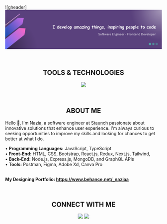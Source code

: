<!-- HEADER -->

![gheader]<img src="header.png"/>

<div>&nbsp;</div>
<h2 align="center">
TOOLS & TECHNOLOGIES
</h2>
  
<!--- language icons --->
<p align="center">
<a href="https://skillicons.dev">
<img src="https://skillicons.dev/icons?i=html,css,sass,bootstrap,tailwind,js,ts,react,nextjs,redux,nodejs,expressjs,mongodb,postman,yarn,ubuntu,git,figma,xd" /></a></p>
 
<div>&nbsp;</div>

<h2 align="center">
ABOUT ME
</h2>

<div>
<p align="left">
Hello 👋, I'm Nazia, a software engineer at <a href="https://www.staunch.co">Staunch</a> passionate about innovative solutions that enhance user experience. I'm always curious to seeking opportunities to improve my skills and looking for chances to get better at what I do.<br>

• <b>Programming Languages:</b> JavaScript, TypeScript<br>
• <b>Front-End:</b> HTML, CSS, Bootstrap, React.js, Redux, Next.js, Tailwind, <br>
• <b>Back-End:</b> Node.js, Express.js, MongoDB, and GraphQL APIs<br>
• <b>Tools:</b> Postman, Figma, Adobe Xd, Canva Pro<br><br>

<b >
My Designing Portfolio: <a href="https://www.behance.net/_naziaa">https://www.behance.net/_naziaa</a>
</b>
</p>	
</div>

<div>&nbsp;</div>
<h2 align="center">
CONNECT WITH ME
</h2>

<div>
<p align="center">
<a href="https://www.linkedin.com/in/naziaa-0011/">
<img src="https://skillicons.dev/icons?i=linkedin" /></a>
<a href="http://twitter.com/Naziaa__">
<img src="https://skillicons.dev/icons?i=twitter" /></a>
</p>	
</div>
